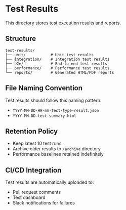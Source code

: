 # Test Results

This directory stores test execution results and reports.

## Structure

```
test-results/
├── unit/           # Unit test results
├── integration/    # Integration test results
├── e2e/            # End-to-end test results
├── performance/    # Performance test results
└── reports/        # Generated HTML/PDF reports
```

## File Naming Convention

Test results should follow this naming pattern:
- `YYYY-MM-DD-HH-mm-test-type-result.json`
- `YYYY-MM-DD-test-summary.html`

## Retention Policy

- Keep latest 10 test runs
- Archive older results to `/archive` directory
- Performance baselines retained indefinitely

## CI/CD Integration

Test results are automatically uploaded to:
- Pull request comments
- Test dashboard
- Slack notifications for failures